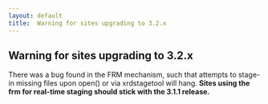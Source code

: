 ```yaml
---
layout: default
title:  Warning for sites upgrading to 3.2.x
---
```


Warning for sites upgrading to 3.2.x
------------------------------------

There was a bug found in the FRM mechanism, such that attempts to stage-in
missing files upon open() or via xrdstagetool will hang. **Sites using the
frm for real-time staging should stick with the 3.1.1 release.**
